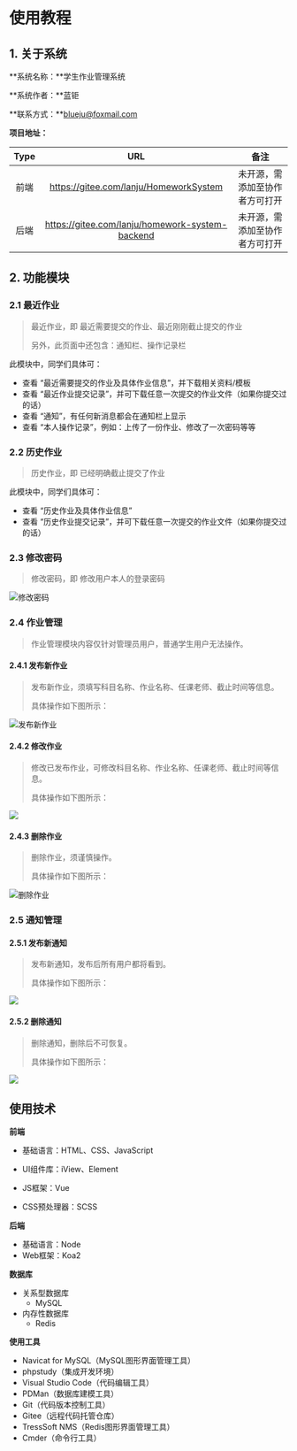 # 使用教程



## 1.  关于系统

**系统名称：**学生作业管理系统

**系统作者：**蓝钜

**联系方式：**blueju@foxmail.com

**项目地址：**

| Type |                       URL                       |              备注              |
| :--: | :---------------------------------------------: | :----------------------------: |
| 前端 |     https://gitee.com/lanju/HomeworkSystem      | 未开源，需添加至协作者方可打开 |
| 后端 | https://gitee.com/lanju/homework-system-backend | 未开源，需添加至协作者方可打开 |



## 2.  功能模块

### 2.1  最近作业

> 最近作业，即 最近需要提交的作业、最近刚刚截止提交的作业
>
> 另外，此页面中还包含：通知栏、操作记录栏

此模块中，同学们具体可：

- 查看 “最近需要提交的作业及具体作业信息”，并下载相关资料/模板
- 查看 “最近作业提交记录”，并可下载任意一次提交的作业文件（如果你提交过的话）
- 查看 “通知”，有任何新消息都会在通知栏上显示
- 查看 “本人操作记录”，例如：上传了一份作业、修改了一次密码等等



### 2.2  历史作业

>  历史作业，即 已经明确截止提交了作业

此模块中，同学们具体可：

- 查看 “历史作业及具体作业信息”
- 查看 “历史作业提交记录”，并可下载任意一次提交的作业文件（如果你提交过的话）



### 2.3  修改密码

> 修改密码，即 修改用户本人的登录密码

![修改密码](https://markdown-note-1255426737.cos.ap-guangzhou.myqcloud.com/alter-password.gif)



### 2.4  作业管理

> 作业管理模块内容仅针对管理员用户，普通学生用户无法操作。

#### 2.4.1  发布新作业

> 发布新作业，须填写科目名称、作业名称、任课老师、截止时间等信息。
>
> 具体操作如下图所示：

![发布新作业](https://markdown-note-1255426737.cos.ap-guangzhou.myqcloud.com/publish-homework.gif)



#### 2.4.2  修改作业

> 修改已发布作业，可修改科目名称、作业名称、任课老师、截止时间等信息。
>
> 具体操作如下图所示：

![](https://markdown-note-1255426737.cos.ap-guangzhou.myqcloud.com/alter-homework.gif)



#### 2.4.3  删除作业

> 删除作业，须谨慎操作。
>
> 具体操作如下图所示：

![删除作业](https://markdown-note-1255426737.cos.ap-guangzhou.myqcloud.com/delete-homework.gif)



### 2.5  通知管理

#### 2.5.1  发布新通知

> 发布新通知，发布后所有用户都将看到。
>
> 具体操作如下图所示：

![](https://markdown-note-1255426737.cos.ap-guangzhou.myqcloud.com/publish-notice.gif)



#### 2.5.2  删除通知

> 删除通知，删除后不可恢复。
>
> 具体操作如下图所示：

![](https://markdown-note-1255426737.cos.ap-guangzhou.myqcloud.com/publish-homework.gif)



## 使用技术

**前端**

- 基础语言：HTML、CSS、JavaScript

- UI组件库：iView、Element

- JS框架：Vue

- CSS预处理器：SCSS

**后端**

- 基础语言：Node
- Web框架：Koa2

**数据库**

- 关系型数据库
  - MySQL
- 内存性数据库
  - Redis

**使用工具**

- Navicat for MySQL（MySQL图形界面管理工具）
- phpstudy（集成开发环境）
- Visual Studio Code（代码编辑工具）
- PDMan（数据库建模工具）
- Git（代码版本控制工具）
- Gitee（远程代码托管仓库）
- TressSoft NMS（Redis图形界面管理工具）
- Cmder（命令行工具）





